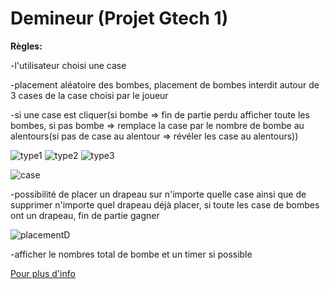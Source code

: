 # Demineur (Projet Gtech 1)
**Règles:**

-l'utilisateur choisi une case

-placement aléatoire des bombes, placement de bombes interdit autour de 3 cases de la case choisi par le joueur

-si une case est cliquer(si bombe => fin de partie perdu afficher toute les bombes, si pas bombe => remplace la case par le nombre de bombe au alentours(si pas de case au alentour => révéler les case au alentours))

![type1](https://demineur.nhtdev.com/img/help/num-1.png) ![type2](https://demineur.nhtdev.com/img/help/num-2.png) ![type3](https://demineur.nhtdev.com/img/help/num-3.png)

![case](https://delphi.developpez.com/defi/demineur/defieur/images/defi_html_556d4f95.gif)

-possibilité de placer un drapeau sur n'importe quelle case ainsi que de supprimer n'importe quel drapeau déjà placer, si toute les case de bombes ont un drapeau, fin de partie gagner

![placementD](https://coolmathgames.com/sites/default/files/2021-02/patternms2.gif)

-afficher le nombres total de bombe et un timer si possible

[Pour plus d'info](https://demineur.nhtdev.com/fr/rules)
